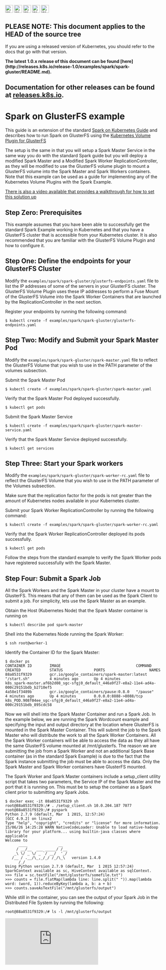 <!-- BEGIN MUNGE: UNVERSIONED_WARNING -->

<!-- BEGIN STRIP_FOR_RELEASE -->

<img src="http://kubernetes.io/img/warning.png" alt="WARNING"
     width="25" height="25">
<img src="http://kubernetes.io/img/warning.png" alt="WARNING"
     width="25" height="25">
<img src="http://kubernetes.io/img/warning.png" alt="WARNING"
     width="25" height="25">
<img src="http://kubernetes.io/img/warning.png" alt="WARNING"
     width="25" height="25">
<img src="http://kubernetes.io/img/warning.png" alt="WARNING"
     width="25" height="25">

<h2>PLEASE NOTE: This document applies to the HEAD of the source tree</h2>

If you are using a released version of Kubernetes, you should
refer to the docs that go with that version.

<strong>
The latest 1.0.x release of this document can be found
[here](http://releases.k8s.io/release-1.0/examples/spark/spark-gluster/README.md).

Documentation for other releases can be found at
[releases.k8s.io](http://releases.k8s.io).
</strong>
--

<!-- END STRIP_FOR_RELEASE -->

<!-- END MUNGE: UNVERSIONED_WARNING -->

# Spark on GlusterFS example

This guide is an extension of the standard [Spark on Kubernetes Guide](https://github.com/GoogleCloudPlatform/kubernetes/tree/master/examples/spark) and describes how to run Spark on GlusterFS using the [Kubernetes Volume Plugin for GlusterFS](https://github.com/GoogleCloudPlatform/kubernetes/tree/master/examples/glusterfs)

The setup is the same in that you will setup a Spark Master Service in the same way you do with the standard Spark guide but you will deploy a modified Spark Master and a Modified Spark Worker ReplicationController, as they will be modified to use the GlusterFS volume plugin to mount a GlusterFS volume into the Spark Master and Spark Workers containers. Note that this example can be used as a guide for implementing any of the Kubernetes Volume Plugins with the Spark Example.

[There is also a video available that provides a walkthrough for how to set this solution up](https://youtu.be/xyIaoM0-gM0)

## Step Zero: Prerequisites

This example assumes that you have been able to successfully get the standard Spark Example working in Kubernetes and that you have a GlusterFS cluster that is accessible from your Kubernetes cluster. It is also recommended that you are familiar with the GlusterFS Volume Plugin and how to configure it.

## Step One: Define the endpoints for your GlusterFS Cluster

Modify the `examples/spark/spark-gluster/glusterfs-endpoints.yaml` file to list the IP addresses of some of the servers in your GlusterFS cluster. The GlusterFS Volume Plugin uses these IP addresses to perform a Fuse Mount of the GlusterFS Volume into the Spark Worker Containers that are launched by the ReplicationController in the next section.

Register your endpoints by running the following command:

```shell
$ kubectl create -f examples/spark/spark-gluster/glusterfs-endpoints.yaml
```

## Step Two: Modify and Submit your Spark Master Pod

Modify the `examples/spark/spark-gluster/spark-master.yaml` file to reflect the GlusterFS Volume that you wish to use in the PATH parameter of the volumes subsection.

Submit the Spark Master Pod

```shell
$ kubectl create -f examples/spark/spark-gluster/spark-master.yaml
```

Verify that the Spark Master Pod deployed successfully.

```shell
$ kubectl get pods
```

Submit the Spark Master Service

```shell
$ kubectl create -f examples/spark/spark-gluster/spark-master-service.yaml
```

Verify that the Spark Master Service deployed successfully.

```shell
$ kubectl get services
```

## Step Three: Start your Spark workers

Modify the `examples/spark/spark-gluster/spark-worker-rc.yaml` file to reflect the GlusterFS Volume that you wish to use in the PATH parameter of the Volumes subsection.

Make sure that the replication factor for the pods is not greater than the amount of Kubernetes nodes available in your Kubernetes cluster.

Submit your Spark Worker ReplicationController by running the following command:

```shell
$ kubectl create -f examples/spark/spark-gluster/spark-worker-rc.yaml
```

Verify that the Spark Worker ReplicationController deployed its pods successfully.

```shell
$ kubectl get pods
```

Follow the steps from the standard example to verify the Spark Worker pods have registered successfully with the Spark Master.

## Step Four: Submit a Spark Job

All the Spark Workers and the Spark Master in your cluster have a mount to GlusterFS. This means that any of them can be used as the Spark Client to submit a job. For simplicity, lets use the Spark Master as an example.

Obtain the Host (Kubernetes Node) that the Spark Master container is running on

```shell
$ kubectl describe pod spark-master
```

Shell into the Kubernetes Node running the Spark Worker:

```shell
$ ssh root@worker-1
```

Identify the Container ID for the Spark Master:

```
$ docker ps
CONTAINER ID        IMAGE                                  COMMAND             CREATED             STATUS              PORTS                    NAMES
88a8531f9329        gcr.io/google_containers/spark-master:latest              "/start.sh"         4 minutes ago       Up 4 minutes                                 k8s_spark-master.af6b2d08_sgc-sfgj0_default_446a9f27-e8a2-11e4-ad4a-000c29151bdb_b2710ef5   
4a58e1f3489b        gcr.io/google_containers/pause:0.8.0   "/pause"            4 minutes ago       Up 4 minutes        0.0.0.0:8888->8088/tcp   k8s_POD.908f04ee_sgc-sfgj0_default_446a9f27-e8a2-11e4-ad4a-000c29151bdb_895cdc58 
```

Now we will shell into the Spark Master Container and run a Spark Job. In the example below, we are running the Spark Wordcount example and specifying the input and output directory at the location where GlusterFS is mounted in the Spark Master Container. This will submit the job to the Spark Master who will distribute the work to all the Spark Worker Containers. All the Spark Worker containers  will be able to access the data as they all have the same GlusterFS volume mounted at /mnt/glusterfs. The reason we are submitting the job from a Spark Worker and not an additional Spark Base container (as in the standard Spark Example) is due to the fact that the Spark instance submitting the job must be able to access the data. Only the Spark Master and Spark Worker containers have GlusterFS mounted.

The Spark Worker and Spark Master containers include a setup_client utility script that takes two parameters, the Service IP of the Spark Master and the port that it is running on. This must be to setup the container as a Spark client prior to submitting any Spark Jobs.

```
$ docker exec -it 88a8531f9329 sh
root@88a8531f9329:/# . /setup_client.sh 10.0.204.187 7077
root@88a8531f9329:/# pyspark
Python 2.7.9 (default, Mar  1 2015, 12:57:24) 
[GCC 4.9.2] on linux2
Type "help", "copyright", "credits" or "license" for more information.
15/06/26 14:25:28 WARN NativeCodeLoader: Unable to load native-hadoop library for your platform... using builtin-java classes where applicable
Welcome to
      ____              __
     / __/__  ___ _____/ /__
    _\ \/ _ \/ _ `/ __/  '_/
   /__ / .__/\_,_/_/ /_/\_\   version 1.4.0
      /_/
Using Python version 2.7.9 (default, Mar  1 2015 12:57:24)
SparkContext available as sc, HiveContext available as sqlContext.
>>> file = sc.textFile("/mnt/glusterfs/somefile.txt")
>>> counts = file.flatMap(lambda line: line.split(" ")).map(lambda word: (word, 1)).reduceByKey(lambda a, b: a + b)
>>> counts.saveAsTextFile("/mnt/glusterfs/output")
```

While still in the container, you can see the output of your Spark Job in the Distributed File System by running the following:

```shell
root@88a8531f9329:/# ls -l /mnt/glusterfs/output
```


<!-- BEGIN MUNGE: GENERATED_ANALYTICS -->
[![Analytics](https://kubernetes-site.appspot.com/UA-36037335-10/GitHub/examples/spark/spark-gluster/README.md?pixel)]()
<!-- END MUNGE: GENERATED_ANALYTICS -->
